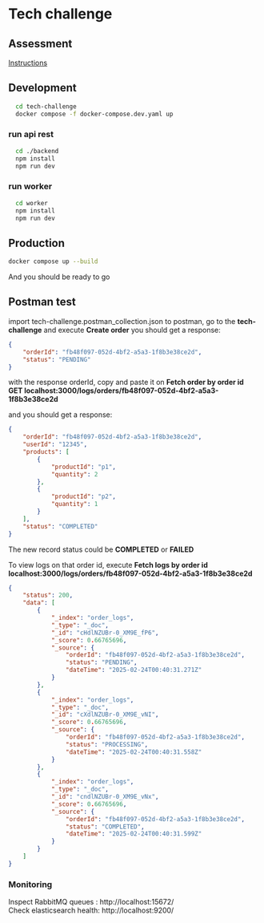 # Tech challenge

## Assessment
[Instructions](./Node_Js_Challenge.pdf)

## Development

```bash
  cd tech-challenge
  docker compose -f docker-compose.dev.yaml up
```

### run api rest
```bash
  cd ./backend
  npm install
  npm run dev
```

### run worker
```bash
  cd worker
  npm install
  npm run dev
```

## Production
```bash
docker compose up --build
```
And you should be ready to go


## Postman test
import tech-challenge.postman_collection.json to postman, go to the **tech-challenge** and execute **Create order**
you should get a response:
```json
{
    "orderId": "fb48f097-052d-4bf2-a5a3-1f8b3e38ce2d",
    "status": "PENDING"
}
```

with the response orderId, copy and paste it on **Fetch order by order id**
</br>
**GET localhost:3000/logs/orders/fb48f097-052d-4bf2-a5a3-1f8b3e38ce2d**

and you should get a response:
```json
{
    "orderId": "fb48f097-052d-4bf2-a5a3-1f8b3e38ce2d",
    "userId": "12345",
    "products": [
        {
            "productId": "p1",
            "quantity": 2
        },
        {
            "productId": "p2",
            "quantity": 1
        }
    ],
    "status": "COMPLETED"
}
```

The new record status could be **COMPLETED** or **FAILED**

To view logs on that order id, execute **Fetch logs by order id**
</br>
**localhost:3000/logs/orders/fb48f097-052d-4bf2-a5a3-1f8b3e38ce2d**

```json
{
    "status": 200,
    "data": [
        {
            "_index": "order_logs",
            "_type": "_doc",
            "_id": "cHdlNZUBr-0_XM9E_fP6",
            "_score": 0.66765696,
            "_source": {
                "orderId": "fb48f097-052d-4bf2-a5a3-1f8b3e38ce2d",
                "status": "PENDING",
                "dateTime": "2025-02-24T00:40:31.271Z"
            }
        },
        {
            "_index": "order_logs",
            "_type": "_doc",
            "_id": "cXdlNZUBr-0_XM9E_vNI",
            "_score": 0.66765696,
            "_source": {
                "orderId": "fb48f097-052d-4bf2-a5a3-1f8b3e38ce2d",
                "status": "PROCESSING",
                "dateTime": "2025-02-24T00:40:31.558Z"
            }
        },
        {
            "_index": "order_logs",
            "_type": "_doc",
            "_id": "cndlNZUBr-0_XM9E_vNx",
            "_score": 0.66765696,
            "_source": {
                "orderId": "fb48f097-052d-4bf2-a5a3-1f8b3e38ce2d",
                "status": "COMPLETED",
                "dateTime": "2025-02-24T00:40:31.599Z"
            }
        }
    ]
}
```
### Monitoring

Inspect RabbitMQ queues : http://localhost:15672/
</br>
Check elasticsearch health: http://localhost:9200/